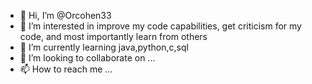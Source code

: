 - 👋 Hi, I’m @Orcohen33
- 👀 I’m interested in improve my code capabilities, get criticism for my code, and most importantly learn from others
- 🌱 I’m currently learning java,python,c,sql
- 💞️ I’m looking to collaborate on ...
- 📫 How to reach me ...

<!---
Orcohen33 is a ✨ special ✨ repository because its `README.md` (this file) appears on your GitHub profile.
You can click the Preview link to take a look at your changes.
--->
